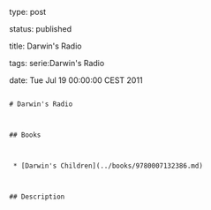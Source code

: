 type: post
status: published
title: Darwin's Radio
tags: serie:Darwin's Radio
date: Tue Jul 19 00:00:00 CEST 2011
~~~~~~
# Darwin's Radio

## Books

 * [Darwin's Children](../books/9780007132386.md)

## Description

